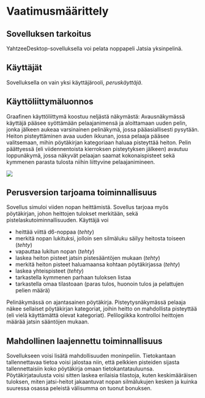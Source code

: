 # Vaatimusmäärittely

## Sovelluksen tarkoitus

YahtzeeDesktop-sovelluksella voi pelata noppapeli Jatsia yksinpelinä.

## Käyttäjät

Sovelluksella on vain yksi käyttäjärooli, *peruskäyttäjä*.

## Käyttöliittymäluonnos

Graafinen käyttöliittymä koostuu neljästä näkymästä: Avausnäkymässä käyttäjä pääsee syöttämään pelaajanimensä ja aloittamaan uuden pelin, jonka jälkeen aukeaa varsinainen pelinäkymä, jossa pääasiallisesti pysytään. Heiton pisteyttäminen avaa uuden ikkunan, jossa pelaaja pääsee valitsemaan, mihin pöytäkirjan kategoriaan haluaa pisteyttää heiton. Pelin päättyessä (eli viidennentoista kierroksen pisteytyksen jälkeen) avautuu loppunäkymä, jossa näkyvät pelaajan saamat kokonaispisteet sekä kymmenen parasta tulosta niihin liittyvine pelaajanimineen.

<img src="https://github.com/jenkarper/YahtzeeDesktop/blob/master/dokumentaatio/kuvat/gui_luonnos.png" wifth="800">

## Perusversion tarjoama toiminnallisuus

Sovellus simuloi viiden nopan heittämistä. Sovellus tarjoaa myös pöytäkirjan, johon heittojen tulokset merkitään, sekä pistelaskutoiminnallisuuden. Käyttäjä voi

* heittää viittä d6-noppaa (_tehty_)
* merkitä nopan lukituksi, jolloin sen silmäluku säilyy heitosta toiseen (_tehty_)
* vapauttaa lukitun nopan (_tehty_)
* laskea heiton pisteet jatsin pistesääntöjen mukaan (_tehty_)
* merkitä heiton pisteet haluamaansa kohtaan pöytäkirjassa (_tehty_)
* laskea yhteispisteet (_tehty_)
* tarkastella kymmenen parhaan tuloksen listaa
* tarkastella omaa tilastoaan (paras tulos, huonoin tulos ja pelattujen pelien määrä)

Pelinäkymässä on ajantasainen pöytäkirja. Pisteytysnäkymässä pelaaja näkee sellaiset pöytäkirjan kategoriat, joihin heitto on mahdollista pisteyttää (eli vielä käyttämättä olevat kategoriat). Pelilogiikka kontrolloi heittojen määrää jatsin sääntöjen mukaan.

## Mahdollinen laajennettu toiminnallisuus

Sovellukseen voisi lisätä mahdollisuuden moninpeliin. Tietokantaan tallennettavaa tietoa voisi jalostaa niin, että pelkkien pisteiden sijasta tallennettaisiin koko pöytäkirja omaan tietokantatauluunsa. Pöytäkirjataulusta voisi sitten laskea erilaisia tilastoja, kuten keskimääräisen tuloksen, miten jatsi-heitot jakaantuvat nopan silmälukujen kesken ja kuinka suuressa osassa peleistä välisumma on tuonut bonuksen.
